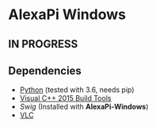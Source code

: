 # AlexaPi Windows 

## IN PROGRESS

## Dependencies

* [Python](https://www.python.org/downloads/windows/) (tested with 3.6, needs pip)
* [Visual C++ 2015 Build Tools](http://landinghub.visualstudio.com/visual-cpp-build-tools)
* _Swig_ (Installed with **AlexaPi-Windows**)
* [VLC](http://www.videolan.org/vlc/download-windows.html)

